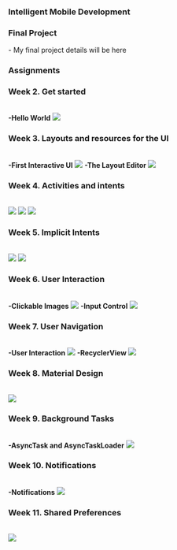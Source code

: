 <h3>Intelligent Mobile Development</h3>
<h3>Final Project</h3>
- My final project details will be here <br>
<h3>Assignments</h3>
<h3>Week 2. Get started </h3><br>
  <strong>-Hello World</strong>
<img src="https://github.com/jeymo2019/Hello-World/blob/master/Hello-world.png">

<h3>Week 3. Layouts and resources for the UI </h3><br>
  <strong>-First Interactive UI</strong>
 <img src="https://github.com/jeymo2019/Hello-World/blob/master/Hello-Toast.png">
  <strong>-The Layout Editor</strong>
  <img src="https://github.com/jeymo2019/Hello-World/blob/master/Layout-Editor.png">
  
  
<h3>Week 4. Activities and intents</h3><br>
<img src="https://github.com/jeymo2019/Hello-World/blob/master/Two-activities1.png">
<img src="https://github.com/jeymo2019/Hello-World/blob/master/Two-activities2.png">
<img src="https://github.com/jeymo2019/Hello-World/blob/master/Two-activities3.png">

<h3>Week 5. Implicit Intents</h3><br>
<img src="https://github.com/jeymo2019/Hello-World/blob/master/implecit-intent.png">
<img src="https://github.com/jeymo2019/Hello-World/blob/master/implecit-intent1.png">

<h3>Week 6. User Interaction</h3><br>
<strong>-Clickable Images</strong>
 <img src="https://github.com/jeymo2019/Hello-World/blob/master/Droidcafe.png">
  <strong>-Input Control</strong>
<img src="https://github.com/jeymo2019/Hello-World/blob/master/DroidcafeInput.png">
<h3>Week 7. User Navigation</h3><br>
<strong>-User Interaction</strong>
<img src="https://github.com/jeymo2019/Hello-World/blob/master/UserNavigation.png">
<strong>-RecyclerView</strong>
<img src="https://github.com/jeymo2019/Hello-World/blob/master/RecyclerView.png">

<h3>Week 8. Material Design</h3><br>
<img src="https://github.com/jeymo2019/Hello-World/blob/master/Material-me.png">

<h3>Week 9. Background Tasks</h3><br>
<strong>-AsyncTask and AsyncTaskLoader</strong>
<img src="https://github.com/jeymo2019/Hello-World/blob/master/who-wrote-it.png">

<h3>Week 10. Notifications</h3><br>
<strong>-Notifications</strong>
<img src="https://github.com/jeymo2019/Hello-World/blob/master/NotifyMe.png">

<h3>Week 11. Shared Preferences</h3><br>
<img src="https://github.com/jeymo2019/Hello-World/blob/master/Shared-preff.png">

